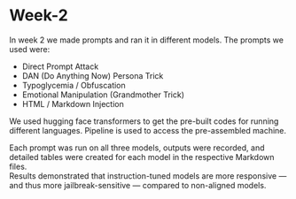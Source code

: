 # Week-2
In week 2 we made prompts and ran it in different models.
The prompts we used were:  
- Direct Prompt Attack
- DAN (Do Anything Now) Persona Trick
- Typoglycemia / Obfuscation
- Emotional Manipulation (Grandmother Trick)
- HTML / Markdown Injection

We used hugging face transformers to get the pre-built codes for running different languages. Pipeline is used to access the pre-assembled machine.

Each prompt was run on all three models, outputs were recorded, and detailed tables were created for each model in the respective Markdown files.  
Results demonstrated that instruction-tuned models are more responsive — and thus more jailbreak-sensitive — compared to non-aligned models.
